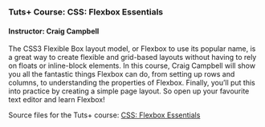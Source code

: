 ### Tuts+ Course: CSS: Flexbox Essentials
#### Instructor: Craig Campbell

The CSS3 Flexible Box layout model, or Flexbox to use its popular name, is a great way to create flexible and grid-based layouts without having to rely on floats or inline-block elements. In this course, Craig Campbell will show you all the fantastic things Flexbox can do, from setting up rows and columns, to understanding the properties of Flexbox. Finally, you’ll put this into practice by creating a simple page layout. So open up your favourite text editor and learn Flexbox!

Source files for the Tuts+ course: [CSS: Flexbox Essentials](https://webdesign.tutsplus.com/courses/css-flexbox-essentials)
